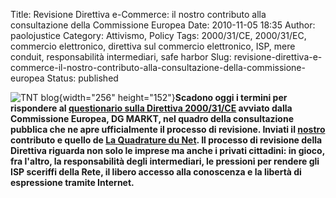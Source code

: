 Title: Revisione Direttiva e-Commerce: il nostro contributo alla consultazione della Commissione Europea
Date: 2010-11-05 18:35
Author: paolojustice
Category: Attivismo, Policy
Tags: 2000/31/CE, 2000/31/EC, commercio elettronico, direttiva sul commercio elettronico, ISP, mere conduit, responsabilità intermediari, safe harbor
Slug: revisione-direttiva-e-commerce-il-nostro-contributo-alla-consultazione-della-commissione-europea
Status: published

![TNT blog](http://blog.tntvillage.scambioetico.org/wp-content/uploads/2009/11/250px-Berlaymont_wide_from_Schuman_Roundabout_7-9_correction.jpg){width="256" height="152"}**Scadono oggi i termini per rispondere al [questionario sulla Direttiva 2000/31/CE](http://ec.europa.eu/internal_market/consultations/2010/e-commerce_en.htm) avviato dalla Commissione Europea, DG MARKT, nel quadro della consultazione pubblica che ne apre ufficialmente il processo di revisione. Inviati il [nostro](http://blog.tntvillage.scambioetico.org/wp-content/uploads/2010/11/MARKT-ECOMMERCE-ScambioEtico.pdf) contributo e quello de [La Quadrature du Net](http://www.laquadrature.net/en/comment-la-quadratures-draft-response-to-the-internet-directive-consultation). Il processo di revisione della Direttiva riguarda non solo le imprese ma anche i privati cittadini: in gioco, fra l'altro, la responsabilità degli intermediari, le pressioni per rendere gli ISP sceriffi della Rete, il libero accesso alla conoscenza e la libertà di espressione tramite Internet.**
